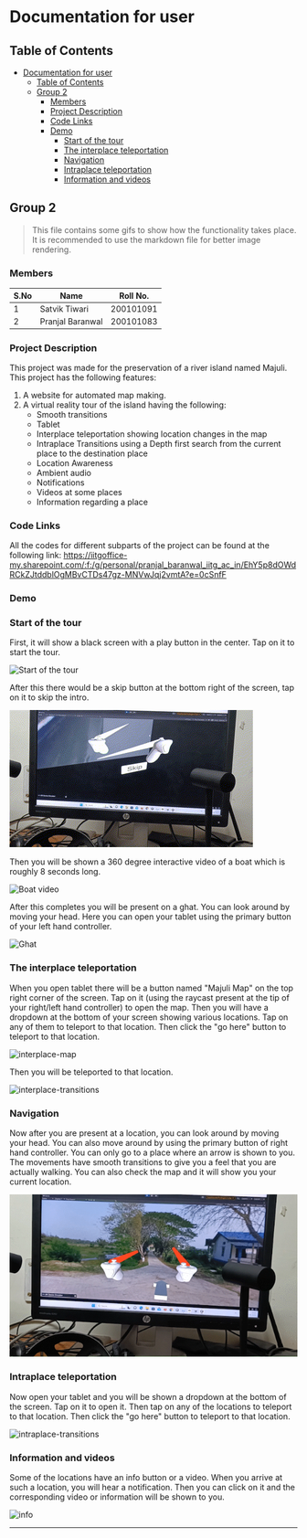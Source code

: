 # Documentation for user

## Table of Contents
- [Documentation for user](#documentation-for-user)
  - [Table of Contents](#table-of-contents)
  - [Group 2](#group-2)
    - [Members](#members)
    - [Project Description](#project-description)
    - [Code Links](#code-links)
    - [Demo](#demo)
        - [Start of the tour](#start-of-the-tour)
        - [The interplace teleportation](#the-interplace-teleportation)
        - [Navigation](#navigation)
        - [Intraplace teleportation](#intraplace-teleportation)
        - [Information and videos](#information-and-videos)

## Group 2
>This file contains some gifs to show how the functionality takes place. It is recommended to use the markdown file for better image rendering.
### Members

| S.No | Name | Roll No. |
| ----------- | ----------- | ------- |
| 1 | Satvik Tiwari | 200101091 |
| 2 | Pranjal Baranwal | 200101083 |

### Project Description
This project was made for the preservation of a river island named Majuli. This project has the following features:
1. A website for automated map making.
2. A virtual reality tour of the island having the following:
    * Smooth transitions
    * Tablet 
    * Interplace teleportation showing location changes in the map
    * Intraplace Transitions using a Depth first search from the current place to the destination place
    * Location Awareness
    * Ambient audio
    * Notifications
    * Videos at some places
    * Information regarding a place

### Code Links
All the codes for different subparts of the project can be found at the following link: https://iitgoffice-my.sharepoint.com/:f:/g/personal/pranjal_baranwal_iitg_ac_in/EhY5p8dOWdRCkZJtddblOgMBvCTDs47gz-MNVwJqj2vmtA?e=0cSnfF

### Demo

### Start of the tour
First, it will show a black screen with a play button in the center. Tap on it to start the tour.

![Start of the tour](assets/intro.gif)

After this there would be a skip button at the bottom right of the screen, tap on it to skip the intro.

![Skip button](assets/skip.gif)

Then you will be shown a 360 degree interactive video of a boat which is roughly 8 seconds long.

![Boat video](assets/boat_video.gif)

After this completes you will be present on a ghat. You can look around by moving your head. Here you can open your tablet using the primary button of your left hand controller.

![Ghat](assets/tablet.gif)

### The interplace teleportation

When you open tablet there will be a button named "Majuli Map" on the top right corner of the screen. Tap on it (using the raycast present at the tip of your right/left hand controller) to open the map. Then you will have a dropdown at the bottom of your screen showing various locations. Tap on any of them to teleport to that location.
Then click the "go here" button to teleport to that location.

![interplace-map](assets/interplace-map.gif)

Then you will be teleported to that location.

![interplace-transitions](assets/interplace-transition.gif)

### Navigation

Now after you are present at a location, you can look around by moving your head. You can also move around by using the primary button of right hand controller. You can only go to a place where an arrow is shown to you. The movements have smooth transitions to give you a feel that you are actually walking. You can also check the map and it will show you your current location.

![smooth-transitions](assets/smooth-transitions.gif)

### Intraplace teleportation

Now open your tablet and you will be shown a dropdown at the bottom of the screen. Tap on it to open it. Then tap on any of the locations to teleport to that location. Then click the "go here" button to teleport to that location.

![intraplace-transitions](assets/intraplace-transitions.gif)

### Information and videos 

Some of the locations have an info button or a video. When you arrive at such a location, you will hear a notification. Then you can click on it and the corresponding video or information will be shown to you.

![info](assets/info.gif)

---
